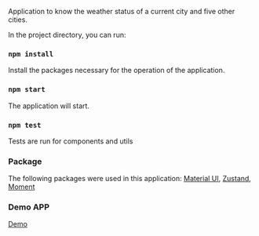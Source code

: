 Application to know the weather status of a current city and five other cities.

In the project directory, you can run:

### `npm install`

Install the packages necessary for the operation of the application.

### `npm start`

The application will start.

### `npm test`

Tests are run for components and utils

### Package

The following packages were used in this application: <a href="https://github.com/mui-org/material-ui">Material UI</a>, <a href="https://github.com/react-spring/zustand">Zustand</a>, <a href="https://github.com/moment/moment">Moment</a>

### Demo APP

 <a href="https://alexistec.github.io/weather-app-react">Demo</a>

